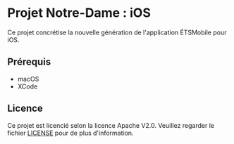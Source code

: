 # Projet Notre-Dame : iOS

Ce projet concrétise la nouvelle génération de l'application ÉTSMobile pour iOS.

## Prérequis

* macOS
* XCode

## Licence

Ce projet est licencié selon la licence Apache V2.0. Veuillez regarder le fichier [LICENSE](https://github.com/ApplETS/Notre-Dame-iOS/blob/master/LICENSE) pour de plus d'information.